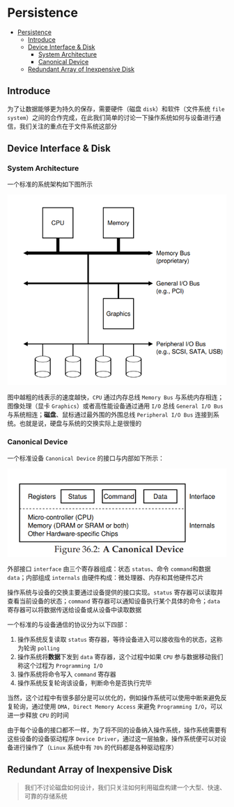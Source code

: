 # Persistence

- [Persistence](#persistence)
  - [Introduce](#introduce)
  - [Device Interface \& Disk](#device-interface--disk)
    - [System Architecture](#system-architecture)
    - [Canonical Device](#canonical-device)
  - [Redundant Array of Inexpensive Disk](#redundant-array-of-inexpensive-disk)

## Introduce

为了让数据能够更为持久的保存，需要硬件（磁盘 `disk`）和软件（文件系统 `file system`）之间的合作完成，在此我们简单的讨论一下操作系统如何与设备进行通信，我们关注的重点在于文件系统这部分

## Device Interface & Disk

### System Architecture

一个标准的系统架构如下图所示

![SystemArchitecture](../img/SystemArchitecture.png)

图中越粗的线表示的速度越快，`CPU` 通过内存总线 `Memory Bus` 与系统内存相连；图像处理（显卡 `Graphics`）或者高性能设备通过通用 `I/O` 总线 `General I/O Bus` 与系统相连；**磁盘**、鼠标通过最外围的外围总线 `Peripheral I/O Bus` 连接到系统。也就是说，硬盘与系统的交换实际上是很慢的

### Canonical Device

一个标准设备 `Canonical Device` 的接口与内部如下所示：

![CanonicalDevice](../img/CanonicalDevice.png)

外部接口 `interface` 由三个寄存器组成：状态 `status`、命令 `command`和数据 `data`；内部组成 `internals` 由硬件构成：微处理器、内存和其他硬件芯片

操作系统与设备的交换主要通过设备提供的接口实现。`status` 寄存器可以读取并查看当前设备的状态；`command` 寄存器可以通知设备执行某个具体的命令；`data` 寄存器可以将数据传送给设备或从设备中读取数据

一个标准的与设备通信的协议分为以下四部：

1. 操作系统反复读取 `status` 寄存器，等待设备进入可以接收指令的状态，这称为轮询 `polling`
2. 操作系统将**数据**下发到 `data` 寄存器，这个过程中如果 `CPU` 参与数据移动我们称这个过程为 `Programming I/O`
3. 操作系统将命令写入 `command` 寄存器
4. 操作系统反复轮询该设备，判断命令是否执行完毕

当然，这个过程中有很多部分是可以优化的，例如操作系统可以使用中断来避免反复轮询，通过使用 `DMA, Direct Memory Access` 来避免 `Programming I/O`，可以进一步释放 `CPU` 的时间

由于每个设备的接口都不一样，为了将不同的设备纳入操作系统，操作系统需要有这些设备的设备驱动程序 `Device Driver`，通过这一层抽象，操作系统便可以对设备进行操作了（`Linux` 系统中有 `70%` 的代码都是各种驱动程序）

## Redundant Array of Inexpensive Disk

> 我们不讨论磁盘如何设计，我们只关注如何利用磁盘构建一个大型、快速、可靠的存储系统

